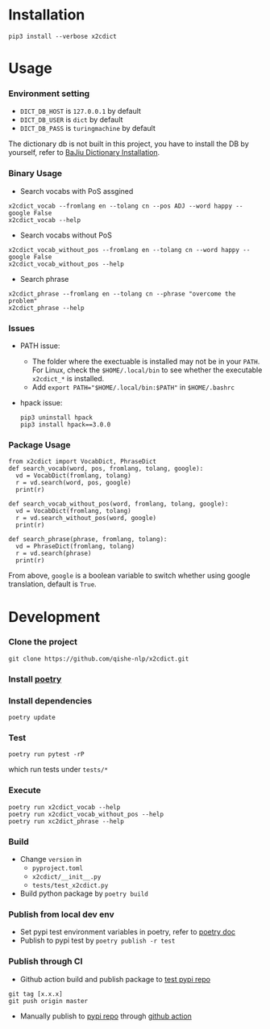 # Installation

```
pip3 install --verbose x2cdict 
```

# Usage
### Environment setting

* `DICT_DB_HOST` is `127.0.0.1` by default
* `DICT_DB_USER` is `dict` by default
* `DICT_DB_PASS` is `turingmachine` by default


The dictionary db is not built in this project, you have to install the DB by yourself, refer to [BaJiu Dictionary Installation](https://github.com/bajiu-dict/deploy_dict_mongo).

### Binary Usage

* Search vocabs with PoS assgined
```
x2cdict_vocab --fromlang en --tolang cn --pos ADJ --word happy --google False
x2cdict_vocab --help
```

* Search vocabs without PoS
```
x2cdict_vocab_without_pos --fromlang en --tolang cn --word happy --google False
x2cdict_vocab_without_pos --help
```

* Search phrase
```
x2cdict_phrase --fromlang en --tolang cn --phrase "overcome the problem"
x2cdict_phrase --help
```

### Issues

* PATH issue:
  * The folder where the exectuable is installed may not be in your `PATH`. For Linux, check the `$HOME/.local/bin` to see whether the executable `x2cdict_*` is installed.
  * Add `export PATH="$HOME/.local/bin:$PATH"` in `$HOME/.bashrc`

* hpack issue:
  ```
  pip3 uninstall hpack
  pip3 install hpack==3.0.0
  ```

### Package Usage
```
from x2cdict import VocabDict, PhraseDict
def search_vocab(word, pos, fromlang, tolang, google):
  vd = VocabDict(fromlang, tolang)
  r = vd.search(word, pos, google)
  print(r)

def search_vocab_without_pos(word, fromlang, tolang, google):
  vd = VocabDict(fromlang, tolang)
  r = vd.search_without_pos(word, google)
  print(r)

def search_phrase(phrase, fromlang, tolang):
  vd = PhraseDict(fromlang, tolang)
  r = vd.search(phrase)
  print(r)
```

From above, `google` is a boolean variable to switch whether using google translation, default is `True`.

# Development

### Clone the project
```
git clone https://github.com/qishe-nlp/x2cdict.git
```

### Install [poetry](https://python-poetry.org/docs/)

### Install dependencies
```
poetry update
```

### Test
```
poetry run pytest -rP
```
which run tests under `tests/*`

### Execute
```
poetry run x2cdict_vocab --help
poetry run x2cdict_vocab_without_pos --help
poetry run xc2dict_phrase --help
```

### Build
* Change `version` in
  * `pyproject.toml`
  * `x2cdict/__init__.py`
  * `tests/test_x2cdict.py`
* Build python package by `poetry build`

### Publish from local dev env
* Set pypi test environment variables in poetry, refer to [poetry doc](https://python-poetry.org/docs/repositories/)
* Publish to pypi test by `poetry publish -r test`

### Publish through CI 

* Github action build and publish package to [test pypi repo](https://test.pypi.org/)

```
git tag [x.x.x]
git push origin master
```

* Manually publish to [pypi repo](https://pypi.org/) through [github action](https://github.com/qishe-nlp/x2cdict/actions/workflows/pypi.yml)
